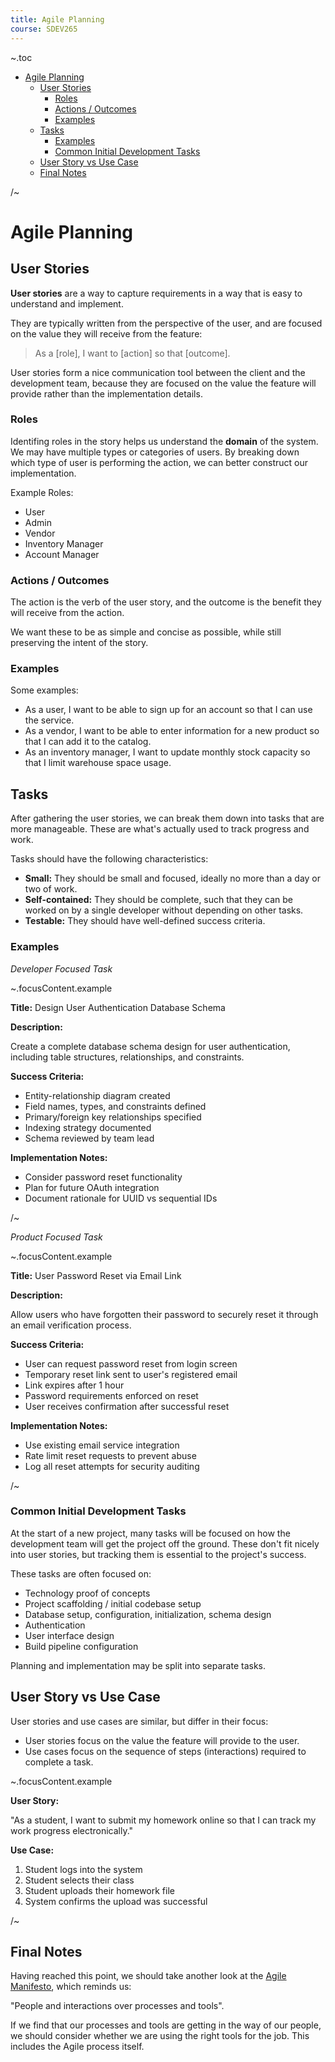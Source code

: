 ```yaml
---
title: Agile Planning
course: SDEV265
---
```


~.toc

- [Agile Planning](#agile-planning)
  - [User Stories](#user-stories)
    - [Roles](#roles)
    - [Actions / Outcomes](#actions--outcomes)
    - [Examples](#examples)
  - [Tasks](#tasks)
    - [Examples](#examples-1)
    - [Common Initial Development Tasks](#common-initial-development-tasks)
  - [User Story vs Use Case](#user-story-vs-use-case)
  - [Final Notes](#final-notes)

/~

# Agile Planning

## User Stories

**User stories** are a way to capture requirements in a way that is easy to understand and implement.

They are typically written from the perspective of the user, and are focused on the value they will receive from the feature:

> As a [role], I want to [action] so that [outcome].

User stories form a nice communication tool between the client and the development team, because they are focused on the value the feature will provide rather than the implementation details.

### Roles

Identifing roles in the story helps us understand the **domain** of the system. We may have multiple types or categories of users. By breaking down which type of user is performing the action, we can better construct our implementation.

Example Roles:

- User
- Admin
- Vendor
- Inventory Manager
- Account Manager

### Actions / Outcomes

The action is the verb of the user story, and the outcome is the benefit they will receive from the action.

We want these to be as simple and concise as possible, while still preserving the intent of the story.

### Examples

Some examples:

- As a user, I want to be able to sign up for an account so that I can use the service.
- As a vendor, I want to be able to enter information for a new product so that I can add it to the catalog.
- As an inventory manager, I want to update monthly stock capacity so that I limit warehouse space usage.

## Tasks

After gathering the user stories, we can break them down into tasks that are more manageable. These are what's actually used to track progress and work.

Tasks should have the following characteristics:

- **Small:** They should be small and focused, ideally no more than a day or two of work.
- **Self-contained:** They should be complete, such that they can be worked on by a single developer without depending on other tasks.
- **Testable:** They should have well-defined success criteria.

### Examples

_Developer Focused Task_

~.focusContent.example

**Title:** Design User Authentication Database Schema

**Description:**

Create a complete database schema design for user authentication, including table structures, relationships, and constraints.

**Success Criteria:**

- Entity-relationship diagram created
- Field names, types, and constraints defined
- Primary/foreign key relationships specified
- Indexing strategy documented
- Schema reviewed by team lead

**Implementation Notes:**

- Consider password reset functionality
- Plan for future OAuth integration
- Document rationale for UUID vs sequential IDs

/~

_Product Focused Task_

~.focusContent.example

**Title:** User Password Reset via Email Link

**Description:**

Allow users who have forgotten their password to securely reset it through an email verification process.

**Success Criteria:**

- User can request password reset from login screen
- Temporary reset link sent to user's registered email
- Link expires after 1 hour
- Password requirements enforced on reset
- User receives confirmation after successful reset

**Implementation Notes:**

- Use existing email service integration
- Rate limit reset requests to prevent abuse
- Log all reset attempts for security auditing

/~

### Common Initial Development Tasks

At the start of a new project, many tasks will be focused on how the development team will get the project off the ground. These don't fit nicely into user stories, but tracking them is essential to the project's success.

These tasks are often focused on:

- Technology proof of concepts
- Project scaffolding / initial codebase setup
- Database setup, configuration, initialization, schema design
- Authentication
- User interface design
- Build pipeline configuration

Planning and implementation may be split into separate tasks.

## User Story vs Use Case

User stories and use cases are similar, but differ in their focus:

- User stories focus on the value the feature will provide to the user.
- Use cases focus on the sequence of steps (interactions) required to complete a task.

~.focusContent.example

**User Story:**

"As a student, I want to submit my homework online so that I can track my work progress electronically."

**Use Case:**

1. Student logs into the system
2. Student selects their class
3. Student uploads their homework file
4. System confirms the upload was successful

/~

## Final Notes

Having reached this point, we should take another look at the [Agile Manifesto](https://agilemanifesto.org/), which reminds us:

"People and interactions over processes and tools".

If we find that our processes and tools are getting in the way of our people, we should consider whether we are using the right tools for the job. This includes the Agile process itself.
